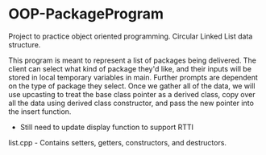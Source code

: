 # OOP-PackageProgram
Project to practice object oriented programming. Circular Linked List data structure.

This program is meant to represent a list of packages being delivered. The client can select what kind of package they'd like, and their inputs will be stored in local temporary variables in main. Further prompts are dependent on the type of package they select. Once we gather all of the data, we will use upcasting to treat the base class pointer as a derived class, copy over all the data using derived class constructor, and pass the new pointer into the insert function. 

- Still need to update display function to support RTTI

list.cpp - Contains setters, getters, constructors, and destructors.
